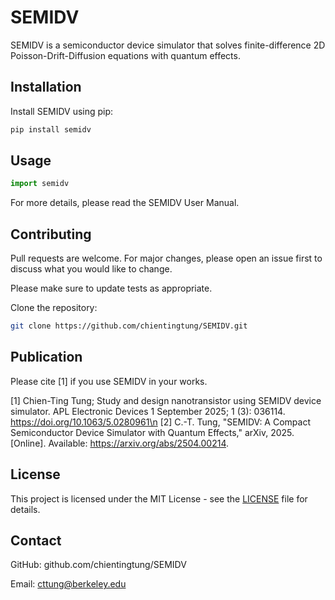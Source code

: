 # SEMIDV
SEMIDV is a semiconductor device simulator that solves finite-difference 2D Poisson-Drift-Diffusion equations with quantum effects.

## Installation

Install SEMIDV using pip:

```bash
pip install semidv
```

## Usage

```python
import semidv
```

For more details, please read the SEMIDV User Manual.

## Contributing

Pull requests are welcome. For major changes, please open an issue first
to discuss what you would like to change.

Please make sure to update tests as appropriate.

Clone the repository:

```bash
git clone https://github.com/chientingtung/SEMIDV.git
```
## Publication

Please cite [1] if you use SEMIDV in your works.

[1] Chien-Ting Tung; Study and design nanotransistor using SEMIDV device simulator. APL Electronic Devices 1 September 2025; 1 (3): 036114. https://doi.org/10.1063/5.0280961\n
[2] C.-T. Tung, "SEMIDV: A Compact Semiconductor Device Simulator with Quantum Effects," arXiv, 2025. [Online]. Available: https://arxiv.org/abs/2504.00214.

## License

This project is licensed under the MIT License - see the [LICENSE](LICENSE) file for details.

## Contact

GitHub: github.com/chientingtung/SEMIDV

Email: cttung@berkeley.edu
